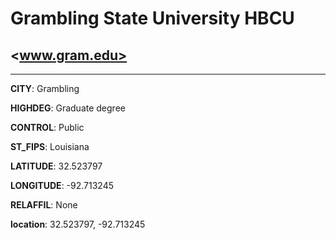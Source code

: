 # Grambling State University HBCU
## <www.gram.edu>
---
**CITY**: Grambling

**HIGHDEG**: Graduate degree

**CONTROL**: Public

**ST_FIPS**: Louisiana

**LATITUDE**: 32.523797

**LONGITUDE**: -92.713245

**RELAFFIL**: None

**location**: 32.523797, -92.713245